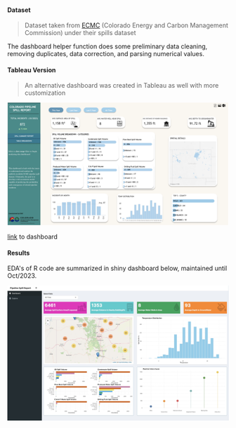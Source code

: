 <h4> Dataset </h4>

> Dataset taken from [ECMC](https://ecmc.state.co.us/data2.html#/downloads) (Colorado Energy and Carbon Management Commission) under their spills dataset

The dashboard helper function does some preliminary data cleaning, removing duplicates, data correction, and parsing numerical values. 


<h4> Tableau Version </h4>

> An alternative dashboard was created in Tableau as well with more customization 

<p align="center">
   <img src= "./images/tableau_dash.png">
</p>

[link](https://public.tableau.com/app/profile/zhang.lin2425/viz/ECMC_Dashboard/PipelineSummary) to dashboard 

<h4> Results </h4>

EDA's of R code are summarized in shiny dashboard below, maintained until Oct/2023. 

<p align="center">
   <img src= "./images/Dashboard.png">
</p>



